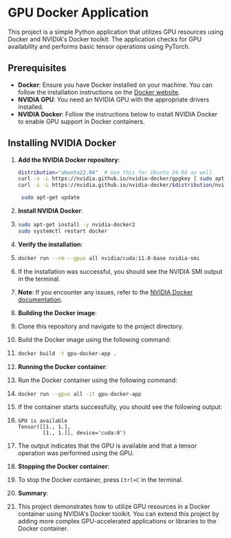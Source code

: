 # GPU Docker Application

This project is a simple Python application that utilizes GPU resources using Docker and NVIDIA's Docker toolkit. The application checks for GPU availability and performs basic tensor operations using PyTorch.



## Prerequisites

- **Docker**: Ensure you have Docker installed on your machine. You can follow the installation instructions on the [Docker website](https://docs.docker.com/get-docker/).
- **NVIDIA GPU**: You need an NVIDIA GPU with the appropriate drivers installed.
- **NVIDIA Docker**: Follow the instructions below to install NVIDIA Docker to enable GPU support in Docker containers.

## Installing NVIDIA Docker

1. **Add the NVIDIA Docker repository**:

   ```bash
   distribution="ubuntu22.04"  # Use this for Ubuntu 24.04 as well
   curl -s -L https://nvidia.github.io/nvidia-docker/gpgkey | sudo apt-key add -
   curl -s -L https://nvidia.github.io/nvidia-docker/$distribution/nvidia-docker.list | sudo tee /etc/apt/sources.list.d/nvidia-docker.list

    sudo apt-get update
    ```
2. **Install NVIDIA Docker**:
3. ```bash
   sudo apt-get install -y nvidia-docker2
   sudo systemctl restart docker
   ```
4. **Verify the installation**:
5. ```bash
   docker run --rm --gpus all nvidia/cuda:11.0-base nvidia-smi
   ```
6. If the installation was successful, you should see the NVIDIA SMI output in the terminal.
7. **Note**: If you encounter any issues, refer to the [NVIDIA Docker documentation](https://docs.nvidia.com/datacenter/cloud-native/container-toolkit/install-guide.html#docker).
8. **Building the Docker image**:
9. Clone this repository and navigate to the project directory.
10. Build the Docker image using the following command:
11. ```bash
    docker build -t gpu-docker-app .
    ```
12. **Running the Docker container**:
13. Run the Docker container using the following command:
14. ```bash
    docker run --gpus all -it gpu-docker-app
    ```
15. If the container starts successfully, you should see the following output:
16. ```
    GPU is available
    Tensor([[1., 1.],
            [1., 1.]], device='cuda:0')
    ```
17. The output indicates that the GPU is available and that a tensor operation was performed using the GPU.
18. **Stopping the Docker container**:
19. To stop the Docker container, press `Ctrl+C` in the terminal.
20. **Summary**:
21. This project demonstrates how to utilize GPU resources in a Docker container using NVIDIA's Docker toolkit. You can extend this project by adding more complex GPU-accelerated applications or libraries to the Docker container.